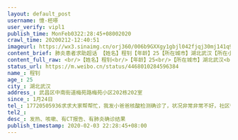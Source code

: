 ```yaml
---
layout: default_post
username: 憶-柸嗏
user_verify: vipl1
publish_time: MonFeb0322:28:45+08002020
crawl_time: 20200212-12:40:51
imageurl: https://wx3.sinaimg.cn/orj360/006b9GXXgy1gbjl042fjqj30mj141q9k.jpg,https://wx1.sinaimg.cn/orj360/006b9GXXgy1gbjl04mq2cj310t0pxn4c.jpg,https://wx4.sinaimg.cn/orj360/006b9GXXgy1gbjl05qdomj32wa21rqv5.jpg
content_brief: 肺炎患者求助超话 【姓名】程钊【年龄】25【所在城市】湖北武汉【所在小区、社区】武昌区中南街道梅苑路梅苑小区202栋202室 【患病时间】1月24日【病情描述】发热、咳嗽、有CT报告、有肺炎确诊结果【联系方式】 17720505936求求大家帮帮忙，我发小爸爸核酸检测确诊了，状况非常非常 ...全文
content_full_raw: <br/>【姓名】程钊<br/>【年龄】25<br/>【所在城市】湖北武汉<br/>【所在小区、社区】武昌区中南街道梅苑路梅苑小区202栋202室<br/>【患病时间】1月24日<br/>【病情描述】发热、咳嗽、有CT报告、有肺炎确诊结果<br/>【联系方式】17720505936<br/>求求大家帮帮忙，我发小爸爸核酸检测确诊了，状况非常非常不好，社区街道已登记，但至今都没有被收治入院，仍在家中等待，现在发小本人也被感染，一家3口全被感染了，我们真的没办法了！<br/><br/>下面是他的描述：我父亲1月18日休假后一直在家，21日出现咳嗽现象，两天后伴有低烧37.5度，后续曾最高到38度，服用药物未见明显好转；我于24日开始有咽痛，持续两天后伴有头痛，测体温最高达到过37.6度，接下来我母亲在26日开始有低烧并伴有头晕现象，最高达到37.5度。27日，我和我父亲去中部战区总医院做了血常规和CT检查，我的双肺下叶有感染，我父亲双肺整体有感染，医生建议尽快住院；回家后，我们联系了七医院说已经人满，去天佑医院说还没开始接纳病人，然后联系武昌区政府和社区进行了登记，得知现在床位和核酸试纸均紧张，只能让我们在家自我隔离，医生给我们开的药物只能服用四天。29日晚上去七医院复诊，排队排了一夜，医生给我父亲预约了核酸试纸，不过需要十几天才能进行检测！！我的感染也在慢慢扩大！这两天我和我父亲天天发高烧38度以上，病情在逐步加重，家里母亲病情轻一点，一直在照顾我们。2月3日上午我去医院拿了核酸检验单，显示我父亲为阳性，我为阴性，但医生告诉我我也不能完全被排除，因为CT显示为磨玻璃阴影。<br/>我父亲算是确诊了，今天联系了社区，看能不能到时候有床位了能让他有机会住进去
status_url: https://m.weibo.cn/status/4468010284596384
name_: 程钊
age_: 25
city_: 湖北武汉
address_: 武昌区中南街道梅苑路梅苑小区202栋202室
since_: 1月24日
tel_: 17720505936求求大家帮帮忙，我发小爸爸核酸检测确诊了，状况非常非常不好，社区街道已登记，但至今都没有被收治入院，仍在家中等待，现在发小本人也被感染，一家3口全被感染了，我们真的没办法了！下面是他的描述我父亲1月18日休假后一直在家，21日出现咳嗽现象，两天后伴有低烧37.5度，后续曾最高到38度，服用药物未见明显好转；我于24日开始有咽痛，持续两天后伴有头痛，测体温最高达到过37.6度，接下来我母亲在26日开始有低烧并伴有头晕现象，最高达到37.5度。27日，我和我父亲去中部战区总医院做了血常规和CT检查，我的双肺下叶有感染，我父亲双肺整体有感染，医生建议尽快住院；回家后，我们联系了七医院说已经人满，去天佑医院说还没开始接纳病人，然后联系武昌区政府和社区进行了登记，得知现在床位和核酸试纸均紧张，只能让我们在家自我隔离，医生给我们开的药物只能服用四天。29日晚上去七医院复诊，排队排了一夜，医生给我父亲预约了核酸试纸，不过需要十几天才能进行检测！！我的感染也在慢慢扩大！这两天我和我父亲天天发高烧38度以上，病情在逐步加重，家里母亲病情轻一点，一直在照顾我们。2月3日上午我去医院拿了核酸检验单，显示我父亲为阳性，我为阴性，但医生告诉我我也不能完全被排除，因为CT显示为磨玻璃阴影。我父亲算是确诊了，今天联系了社区，看能不能到时候有床位了能让他有机会住进去
tel2_: 
desc_: 发热、咳嗽、有CT报告、有肺炎确诊结果
publish_timestamp: 2020-02-03 22:28:45+08:00
---
```

